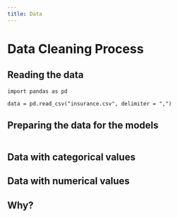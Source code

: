 ```yaml
---
title: Data
---
```

# Data Cleaning Process  

## Reading the data  
```
import pandas as pd 

data = pd.read_csv("insurance.csv", delimiter = ",")
```

## Preparing the data for the models  
```

```

## Data with categorical values  

## Data with numerical values 

## Why? 


